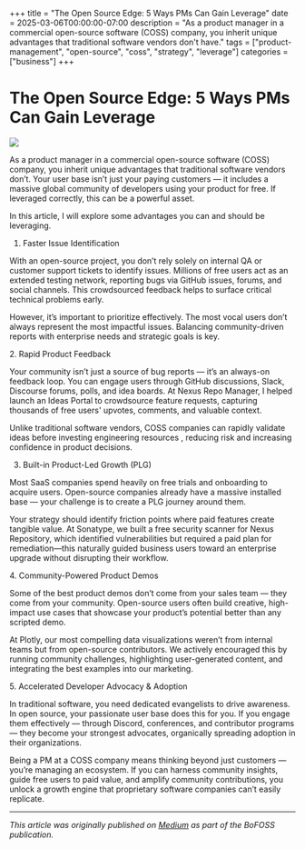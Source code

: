 +++
title = "The Open Source Edge: 5 Ways PMs Can Gain Leverage"
date = 2025-03-06T00:00:00-07:00
description = "As a product manager in a commercial open-source software (COSS) company, you inherit unique advantages that traditional software vendors don't have."
tags = ["product-management", "open-source", "coss", "strategy", "leverage"]
categories = ["business"]
+++

# The Open Source Edge: 5 Ways PMs Can Gain Leverage

![](https://miro.medium.com/v2/resize:fit:1400/1*QAxovSbE3_XC76EWe-W5BQ.png)

As a product manager in a commercial open-source software (COSS) company, you inherit unique advantages that traditional software vendors don’t. Your user base isn’t just your paying customers — it includes a massive global community of developers using your product for free. If leveraged correctly, this can be a powerful asset.

In this article, I will explore some advantages you can and should be leveraging.

1.  Faster Issue Identification

With an open-source project, you don’t rely solely on internal QA or customer support tickets to identify issues. Millions of free users act as an extended testing network, reporting bugs via GitHub issues, forums, and social channels. This crowdsourced feedback helps to surface critical technical problems early.

However, it’s important to prioritize effectively. The most vocal users don’t always represent the most impactful issues. Balancing community-driven reports with enterprise needs and strategic goals is key.

2\. Rapid Product Feedback

Your community isn’t just a source of bug reports — it’s an always-on feedback loop. You can engage users through GitHub discussions, Slack, Discourse forums, polls, and idea boards. At Nexus Repo Manager, I helped launch an Ideas Portal to crowdsource feature requests, capturing thousands of free users' upvotes, comments, and valuable context.

Unlike traditional software vendors, COSS companies can rapidly validate ideas before investing engineering resources , reducing risk and increasing confidence in product decisions.

3. Built-in Product-Led Growth (PLG)

Most SaaS companies spend heavily on free trials and onboarding to acquire users. Open-source companies already have a massive installed base — your challenge is to create a PLG journey around them.

Your strategy should identify friction points where paid features create tangible value. At Sonatype, we built a free security scanner for Nexus Repository, which identified vulnerabilities but required a paid plan for remediation—this naturally guided business users toward an enterprise upgrade without disrupting their workflow.

4\. Community-Powered Product Demos

Some of the best product demos don’t come from your sales team — they come from your community. Open-source users often build creative, high-impact use cases that showcase your product’s potential better than any scripted demo.

At Plotly, our most compelling data visualizations weren’t from internal teams but from open-source contributors. We actively encouraged this by running community challenges, highlighting user-generated content, and integrating the best examples into our marketing.

5\. Accelerated Developer Advocacy & Adoption

In traditional software, you need dedicated evangelists to drive awareness. In open source, your passionate user base does this for you. If you engage them effectively — through Discord, conferences, and contributor programs — they become your strongest advocates, organically spreading adoption in their organizations.

Being a PM at a COSS company means thinking beyond just customers — you’re managing an ecosystem. If you can harness community insights, guide free users to paid value, and amplify community contributions, you unlock a growth engine that proprietary software companies can’t easily replicate.


---

*This article was originally published on [Medium](https://medium.com/bofoss) as part of the BoFOSS publication.* 